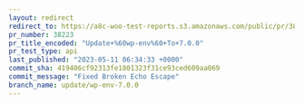 ```yaml
---
layout: redirect
redirect_to: https://a8c-woo-test-reports.s3.amazonaws.com/public/pr/38223/api/index.html
pr_number: 38223
pr_title_encoded: "Update+%60wp-env%60+To+7.0.0"
pr_test_type: api
last_published: "2023-05-11 06:34:33 +0000"
commit_sha: 419406cf92313fe1801323f31ce93ced609aa069
commit_message: "Fixed Broken Echo Escape"
branch_name: update/wp-env-7.0.0
---
```

